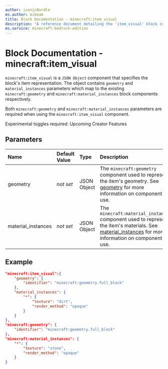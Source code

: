 ```yaml
---
author: iconicNurdle
ms.author: mikeam
title: Block Documentation - minecraft:item_visual
description: "A reference document detailing the 'item_visual' block component"
ms.service: minecraft-bedrock-edition
---
```


# Block Documentation - minecraft:item_visual

`minecraft:item_visual` is a `JSON Object` component that specifies the block's item representation. The object contains `geometry` and `material_instances` parameters which map to the existing `minecraft:geometry` and `minecraft:material_instances` block components respectively. 

Both `minecraft:geometry` and `minecraft:material_instances` parameters are required when using the `minecraft:item_visual` component.

Experimental toggles required: Upcoming Creator Features

## Parameters

|Name |Default Value  |Type  |Description  |
|:----------|:----------|:----------|:----------|
| geometry| *not set* | JSON Object | The `minecraft:geometry` component used to represent the item's geometry. See [geometry](minecraftBlock_geometry.md) for more information on component use. |
| material_instances | *not set*  | JSON Object| The `minecraft:material_instances` component used to represent the item's materials. See [material_instances](minecraftBlock_material_instances.md) for more information on component use. |

## Example

```json
"minecraft:item_visual":{
    "geometry": {
        "identifier": "minecraft:geometry.full_block"
    },
    "material_instances": {
        "*": {
            "texture": "dirt",
            "render_method": "opaque"
        }
    }
},
"minecraft:geometry": {
    "identifier": "minecraft:geometry.full_block"
},
"minecraft:material_instances": {
    "*": {
        "texture": "stone",
        "render_method": "opaque"
    }
}
```

